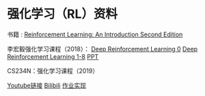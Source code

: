 # 强化学习（RL）资料

书籍 : [Reinforcement Learning: An Introduction Second Edition](http://incompleteideas.net/book/the-book-2nd.html)



李宏毅强化学习课程（2018）：
[Deep Reinforcement Learning 0](https://www.youtube.com/watch?v=W8XF3ME8G2I)
[Deep Reinforcement Learning 1-8](https://www.youtube.com/watch?v=z95ZYgPgXOY&list=PLJV_el3uVTsODxQFgzMzPLa16h6B8kWM_)
[PPT](http://speech.ee.ntu.edu.tw/~tlkagk/courses_MLDS18.html)

CS234N：强化学习课程（2019）

[Youtube链接](https://www.youtube.com/watch?v=FgzM3zpZ55o&list=PLoROMvodv4rOSOPzutgyCTapiGlY2Nd8u)
[Bilibili](https://www.bilibili.com/video/av47812079?from=search&seid=3645116309541169863)
[作业实现](https://github.com/Huixxi/CS234-Reinforcement-Learning-Winter-2019)





